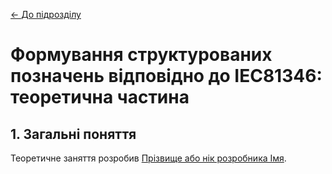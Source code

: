 [<- До підрозділу](README.md)

# Формування структурованих позначень відповідно до IEC81346: теоретична частина

## 1. Загальні поняття



Теоретичне заняття розробив [Прізвище або нік розробника Імя](https://github.com). 
